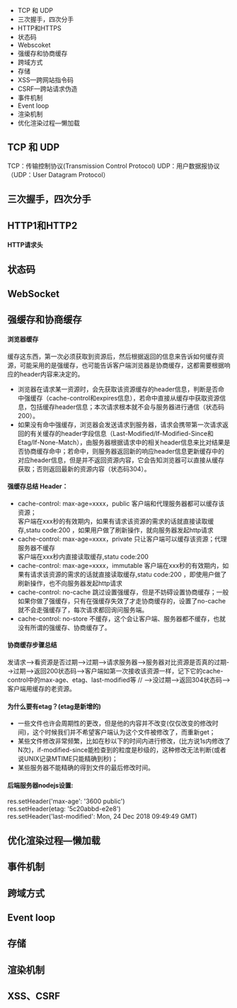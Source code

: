 * TCP 和 UDP
* 三次握手，四次分手
* HTTP和HTTPS
* 状态码
* Webscoket
* 强缓存和协商缓存
* 跨域方式
* 存储
* XSS—跨网站指令码
* CSRF—跨站请求伪造
* 事件机制
* Event loop
* 渲染机制
* 优化渲染过程—懒加载

## TCP 和 UDP
TCP：传输控制协议(Transmission Control Protocol)
UDP：用户数据报协议 （UDP：User Datagram Protocol） 

## 三次握手，四次分手
## HTTP1和HTTP2
#### HTTP请求头

## 状态码
## WebSocket
## 强缓存和协商缓存
#### 浏览器缓存
缓存这东西，第一次必须获取到资源后，然后根据返回的信息来告诉如何缓存资源，可能采用的是强缓存，也可能告诉客户端浏览器是协商缓存，这都需要根据响应的header内容来决定的。
* 浏览器在请求某一资源时，会先获取该资源缓存的header信息，判断是否命中强缓存（cache-control和expires信息），若命中直接从缓存中获取资源信息，包括缓存header信息；本次请求根本就不会与服务器进行通信（状态码200）。
* 如果没有命中强缓存，浏览器会发送请求到服务器，请求会携带第一次请求返回的有关缓存的header字段信息（Last-Modified/If-Modified-Since和Etag/If-None-Match），由服务器根据请求中的相关header信息来比对结果是否协商缓存命中；若命中，则服务器返回新的响应header信息更新缓存中的对应header信息，但是并不返回资源内容，它会告知浏览器可以直接从缓存获取；否则返回最新的资源内容（状态码304）。
#### 强缓存总结 Header：
* cache-control: max-age=xxxx，public
客户端和代理服务器都可以缓存该资源；  
客户端在xxx秒的有效期内，如果有请求该资源的需求的话就直接读取缓存,statu code:200 ，如果用户做了刷新操作，就向服务器发起http请求  
* cache-control: max-age=xxxx，private
只让客户端可以缓存该资源；代理服务器不缓存  
客户端在xxx秒内直接读取缓存,statu code:200  
* cache-control: max-age=xxxx，immutable
客户端在xxx秒的有效期内，如果有请求该资源的需求的话就直接读取缓存,statu code:200 ，即使用户做了刷新操作，也不向服务器发起http请求  
* cache-control: no-cache
跳过设置强缓存，但是不妨碍设置协商缓存；一般如果你做了强缓存，只有在强缓存失效了才走协商缓存的，设置了no-cache就不会走强缓存了，每次请求都回询问服务端。  
* cache-control: no-store
不缓存，这个会让客户端、服务器都不缓存，也就没有所谓的强缓存、协商缓存了。  

#### 协商缓存步骤总结
发请求-->看资源是否过期-->过期-->请求服务器-->服务器对比资源是否真的过期-->过期-->返回200状态码-->客户端如第一次接收该资源一样，记下它的cache-control中的max-age、etag、last-modified等 // -->没过期-->返回304状态码-->客户端用缓存的老资源。

#### 为什么要有etag？(etag是新增的)
* 一些文件也许会周期性的更改，但是他的内容并不改变(仅仅改变的修改时间)，这个时候我们并不希望客户端认为这个文件被修改了，而重新get；
* 某些文件修改非常频繁，比如在秒以下的时间内进行修改，(比方说1s内修改了N次)，if-modified-since能检查到的粒度是秒级的，这种修改无法判断(或者说UNIX记录MTIME只能精确到秒)；
* 某些服务器不能精确的得到文件的最后修改时间。

#### 后端服务器nodejs设置:
res.setHeader('max-age': '3600 public')  
res.setHeader(etag: '5c20abbd-e2e8')  
res.setHeader('last-modified': Mon, 24 Dec 2018 09:49:49 GMT)  


## 优化渲染过程—懒加载
## 事件机制
## 跨域方式
## Event loop
## 存储
## 渲染机制
## XSS、CSRF



